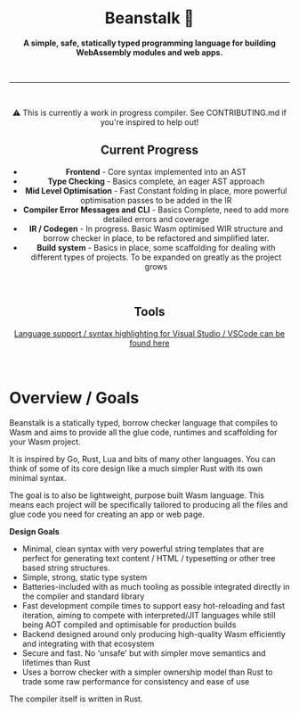 <div align="center">

  <h1>Beanstalk 🌱</h1>

  <p>
    <strong>A simple, safe, statically typed programming language for building WebAssembly modules and web apps.</strong>
  </p>

  <br>

  ---
  <br>

  <p>⚠️ This is currently a work in progress compiler. See CONTRIBUTING.md if you're inspired to help out!</p>

  <h2>Current Progress</h2>
  <ul>
    <li><strong>Frontend</strong> - Core syntax implemented into an AST</li>
    <li><strong>Type Checking</strong> - Basics complete, an eager AST approach</li>
    <li><strong>Mid Level Optimisation</strong> - Fast Constant folding in place, more powerful optimisation passes to be added in the IR</li>
    <li><strong>Compiler Error Messages and CLI</strong> - Basics Complete, need to add more detailed errors and coverage</li>
    <li><strong>IR / Codegen</strong> - In progress. Basic Wasm optimised WIR structure and borrow checker in place, to be refactored and simplified later.</li>
    <li><strong>Build system</strong> - Basics in place, some scaffolding for dealing with different types of projects. To be expanded on greatly as the project grows
    </li>
  </ul>

[//]: # (  <h1>)

[//]: # (    <a href="https://nyejames.github.io/beanstalk">)

[//]: # (      Plans and Documentation)

[//]: # (    </a>)

[//]: # (  </h1>)

[//]: # (  <p>The docs were created using this language. The output of the compiler is directly pushed to GitHub pages. Not everything in the documentation has been implemented fully, it's mostly full of design plans.</p>)
<br>
<h2>Tools</h2>
<a href="https://github.com/nyejames/beanstalk-plugin">Language support / syntax highlighting for Visual Studio / VSCode can be found here</a>

</div>

<br>
<br>

# Overview / Goals
Beanstalk is a statically typed, borrow checker language that compiles to Wasm and aims to provide all the glue code, runtimes and scaffolding for your Wasm project.

It is inspired by Go, Rust, Lua and bits of many other languages. You can think of some of its core design like a much simpler Rust with its own minimal syntax.

The goal is to also be lightweight, purpose built Wasm language. This means each project will be specifically tailored to producing all the files and glue code you need for creating an app or web page.

**Design Goals**
- Minimal, clean syntax with very powerful string templates that are perfect for generating text content / HTML / typesetting or other tree based string structures.
- Simple, strong, static type system
- Batteries-included with as much tooling as possible integrated directly in the compiler and standard library
- Fast development compile times to support easy hot-reloading and fast iteration, aiming to compete with interpreted/JIT languages while still being AOT compiled and optimisable for production builds
- Backend designed around only producing high-quality Wasm efficiently and integrating with that ecosystem
- Secure and fast. No 'unsafe' but with simpler move semantics and lifetimes than Rust
- Uses a borrow checker with a simpler ownership model than Rust to trade some raw performance for consistency and ease of use

The compiler itself is written in Rust.

<br>
